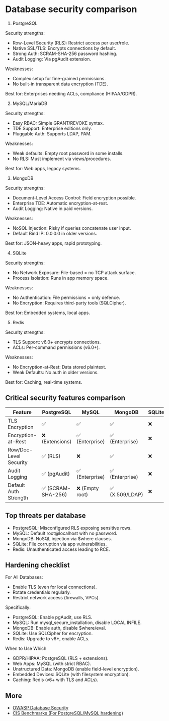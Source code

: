 # Database security comparison

1. PostgreSQL

Security strengths:

* Row-Level Security (RLS): Restrict access per user/role.
* Native SSL/TLS: Encrypts connections by default.
* Strong Auth: SCRAM-SHA-256 password hashing.
* Audit Logging: Via pgAudit extension.

Weaknesses:

* Complex setup for fine-grained permissions.
* No built-in transparent data encryption (TDE).

Best for: Enterprises needing ACLs, compliance (HIPAA/GDPR).

2. MySQL/MariaDB

Security strengths:

* Easy RBAC: Simple GRANT/REVOKE syntax.
* TDE Support: Enterprise editions only.
* Pluggable Auth: Supports LDAP, PAM.

Weaknesses:

* Weak defaults: Empty root password in some installs.
* No RLS: Must implement via views/procedures.

Best for: Web apps, legacy systems.

3. MongoDB

Security strengths:

* Document-Level Access Control: Field encryption possible.
* Enterprise TDE: Automatic encryption-at-rest.
* Audit Logging: Native in paid versions.

Weaknesses:

* NoSQL Injection: Risky if queries concatenate user input.
* Default Bind IP: 0.0.0.0 in older versions.

Best for: JSON-heavy apps, rapid prototyping.

4. SQLite

Security strengths:

* No Network Exposure: File-based = no TCP attack surface.
* Process Isolation: Runs in app memory space.

Weaknesses:

* No Authentication: File permissions = only defence.
* No Encryption: Requires third-party tools (SQLCipher).

Best for: Embedded systems, local apps.

5. Redis

Security strengths:

* TLS Support: v6.0+ encrypts connections.
* ACLs: Per-command permissions (v6.0+).

Weaknesses:

* No Encryption-at-Rest: Data stored plaintext.
* Weak Defaults: No auth in older versions.

Best for: Caching, real-time systems.

## Critical security features comparison

| Feature	                | PostgreSQL	        | MySQL	          | MongoDB	        | SQLite	 | Redis      | 
|-------------------------|--------------------|-----------------|-----------------|---------|------------|
| TLS Encryption	         | ✅	                 | ✅	              | ✅	              | ❌	      | ✅ (v6+)    | 
| Encryption-at-Rest	     | ❌ (Extensions)	    | ✅ (Enterprise)	 | ✅ (Enterprise)	 | ❌	      | ❌          | 
| Row/Doc-Level Security	 | ✅ (RLS)	           | ❌	              | ✅	              | ❌	      | ❌          | 
| Audit Logging	          | ✅ (pgAudit)	       | ✅ (Enterprise)	 | ✅ (Enterprise)	 | ❌	      | ❌          | 
| Default Auth Strength	  | ✅ (SCRAM-SHA-256)	 | ❌ (Empty root)	 | ✅ (X.509/LDAP)	 | ❌	      | ❌ (Pre-v6) | 

## Top threats per database

* PostgreSQL: Misconfigured RLS exposing sensitive rows.
* MySQL: Default root@localhost with no password.
* MongoDB: NoSQL injection via $where clauses.
* SQLite: File corruption via app vulnerabilities.
* Redis: Unauthenticated access leading to RCE.

## Hardening checklist

For All Databases:

* Enable TLS (even for local connections).
* Rotate credentials regularly.
* Restrict network access (firewalls, VPCs).

Specifically:

* PostgreSQL: Enable pgAudit, use RLS.
* MySQL: Run mysql_secure_installation, disable LOCAL INFILE.
* MongoDB: Enable auth, disable $where/eval.
* SQLite: Use SQLCipher for encryption.
* Redis: Upgrade to v6+, enable ACLs.

When to Use Which

* GDPR/HIPAA: PostgreSQL (RLS + extensions).
* Web Apps: MySQL (with strict RBAC).
* Unstructured Data: MongoDB (enable field-level encryption).
* Embedded Devices: SQLite (with filesystem encryption).
* Caching: Redis (v6+ with TLS and ACLs).

## More

* [OWASP Database Security](https://cheatsheetseries.owasp.org/cheatsheets/Database_Security_Cheat_Sheet.html)
* [CIS Benchmarks (For PostgreSQL/MySQL hardening)](https://www.cisecurity.org/cis-benchmarks)